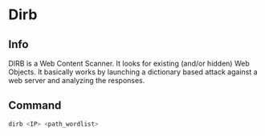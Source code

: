# Dirb

## Info
DIRB is a Web Content Scanner. It looks for existing (and/or hidden) Web Objects. It basically works by launching a dictionary based attack against a web server and analyzing the responses.

## Command
```bash
dirb <IP> <path_wordlist>
```